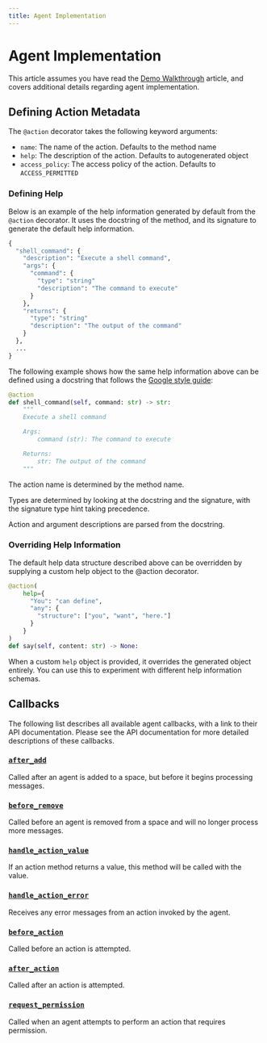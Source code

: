 ```yaml
---
title: Agent Implementation
---
```


# Agent Implementation

This article assumes you have read the [Demo Walkthrough](./walkthrough.md)
article, and covers additional details regarding agent implementation.

## Defining Action Metadata

The `@action` decorator takes the following keyword arguments:

* `name`: The name of the action. Defaults to the method name
* `help`: The description of the action. Defaults to autogenerated object
* `access_policy`: The access policy of the action. Defaults to `ACCESS_PERMITTED`

### Defining Help

Below is an example of the help information generated by default from the
`@action` decorator. It uses the docstring of the method, and its signature
to generate the default help information.

```python
{
  "shell_command": {
    "description": "Execute a shell command",
    "args": {
      "command": {
        "type": "string"
        "description": "The command to execute"
      }
    },
    "returns": {
      "type": "string"
      "description": "The output of the command"
    }
  },
  ...
}
```

The following example shows how the same help information above can be defined
using a docstring that follows the [Google style
guide](https://github.com/google/styleguide/blob/gh-pages/pyguide.md#383-functions-and-methods):

```python
@action
def shell_command(self, command: str) -> str:
    """
    Execute a shell command

    Args:
        command (str): The command to execute

    Returns:
        str: The output of the command
    """
```

The action name is determined by the method name.

Types are determined by looking at the docstring and the signature, with the
signature type hint taking precedence.

Action and argument descriptions are parsed from the docstring.


### Overriding Help Information

The default help data structure described above can be overridden by supplying a
custom help object to the @action decorator.

```python
@action(
    help={
      "You": "can define",
      "any": {
        "structure": ["you", "want", "here."]
      }
    }
)
def say(self, content: str) -> None:
```

When a custom `help` object is provided, it overrides the generated object
entirely. You can use this to experiment with different help information
schemas.


## Callbacks

The following list describes all available agent callbacks, with a link to their
API documentation. Please see the API documentation for more detailed
descriptions of these callbacks.

### [`after_add`](../api_docs/agency/agent.html#Agent.after_add)
Called after an agent is added to a space, but before it begins processing
messages.

### [`before_remove`](../api_docs/agency/agent.html#Agent.before_remove)
Called before an agent is removed from a space and will no longer process more
messages.

### [`handle_action_value`](../api_docs/agency/agent.html#Agent.handle_action_value)
If an action method returns a value, this method will be called with the value.

### [`handle_action_error`](../api_docs/agency/agent.html#Agent.handle_action_error)
Receives any error messages from an action invoked by the agent.

### [`before_action`](../api_docs/agency/agent.html#Agent.before_action)
Called before an action is attempted.

### [`after_action`](../api_docs/agency/agent.html#Agent.after_action)
Called after an action is attempted.

### [`request_permission`](../api_docs/agency/agent.html#Agent.request_permission)
Called when an agent attempts to perform an action that requires permission.
